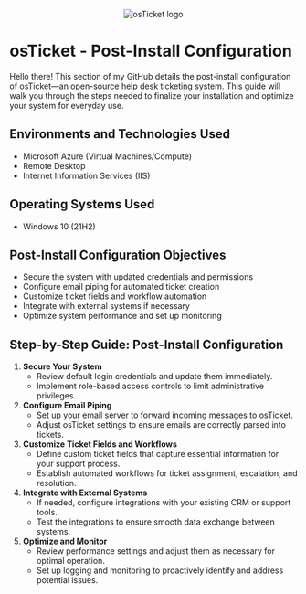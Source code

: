<p align="center">
<img src="https://i.imgur.com/Clzj7Xs.png" alt="osTicket logo"/>
</p>

<h1>osTicket - Post-Install Configuration</h1>
<p>
  Hello there! This section of my GitHub details the post-install configuration of osTicket—an open-source help desk ticketing system. This guide will walk you through the steps needed to finalize your installation and optimize your system for everyday use.
</p>

<h2>Environments and Technologies Used</h2>
<ul>
  <li>Microsoft Azure (Virtual Machines/Compute)</li>
  <li>Remote Desktop</li>
  <li>Internet Information Services (IIS)</li>
</ul>

<h2>Operating Systems Used</h2>
<ul>
  <li>Windows 10 (21H2)</li>
</ul>

<h2>Post-Install Configuration Objectives</h2>
<ul>
  <li>Secure the system with updated credentials and permissions</li>
  <li>Configure email piping for automated ticket creation</li>
  <li>Customize ticket fields and workflow automation</li>
  <li>Integrate with external systems if necessary</li>
  <li>Optimize system performance and set up monitoring</li>
</ul>

<h2>Step-by-Step Guide: Post-Install Configuration</h2>
<ol>
  <li>
    <strong>Secure Your System</strong>
    <ul>
      <li>Review default login credentials and update them immediately.</li>
      <li>Implement role-based access controls to limit administrative privileges.</li>
    </ul>
  </li>
  <li>
    <strong>Configure Email Piping</strong>
    <ul>
      <li>Set up your email server to forward incoming messages to osTicket.</li>
      <li>Adjust osTicket settings to ensure emails are correctly parsed into tickets.</li>
    </ul>
  </li>
  <li>
    <strong>Customize Ticket Fields and Workflows</strong>
    <ul>
      <li>Define custom ticket fields that capture essential information for your support process.</li>
      <li>Establish automated workflows for ticket assignment, escalation, and resolution.</li>
    </ul>
  </li>
  <li>
    <strong>Integrate with External Systems</strong>
    <ul>
      <li>If needed, configure integrations with your existing CRM or support tools.</li>
      <li>Test the integrations to ensure smooth data exchange between systems.</li>
    </ul>
  </li>
  <li>
    <strong>Optimize and Monitor</strong>
    <ul>
      <li>Review performance settings and adjust them as necessary for optimal operation.</li>
      <li>Set up logging and monitoring to proactively identify and address potential issues.</li>
    </ul>
  </li>
</ol>

</body>
</html>
